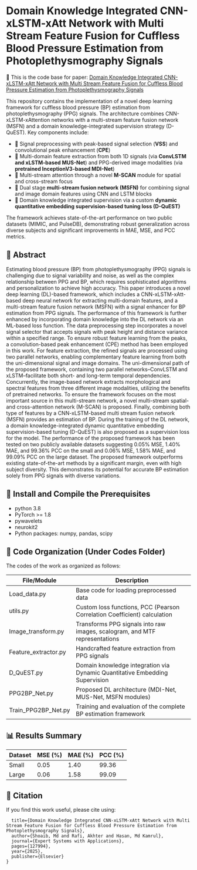 # Domain Knowledge Integrated CNN-xLSTM-xAtt Network with Multi Stream Feature Fusion for Cuffless Blood Pressure Estimation from Photoplethysmography Signals

🔬 This is the code base for paper: [Domain Knowledge Integrated CNN-xLSTM-xAtt Network with Multi Stream Feature Fusion for Cuffless Blood Pressure Estimation from Photoplethysmography Signals](https://doi.org/10.1016/j.eswa.2025.127994)

This repository contains the implementation of a novel deep learning framework for cuffless blood pressure (BP) estimation from photoplethysmography (PPG) signals. The architecture combines CNN-xLSTM-xAttention networks with a multi-stream feature fusion network (MSFN) and a domain knowledge-integrated supervision strategy (D-QuEST). Key components include:

- 🎯 Signal preprocessing with peak-based signal selection (**VSS**) and convolutional peak enhancement (**CPE**)
- 🎯 Multi-domain feature extraction from both 1D signals (via **ConvLSTM and xLSTM-based MUS-Net**) and PPG-derived image modalities (via **pretrained InceptionV3-based MDI-Net**)
- 🎯 Multi-stream attention through a novel **M-SCAN** module for spatial and cross-stream focus
- 🎯 Dual stage **multi-stream fusion network (MSFN)** for combining signal and image domain features using CNN and LSTM blocks
- 🎯 Domain knowledge integrated supervision via a custom **dynamic quantitative embedding supervision-based tuning loss (D-QuEST)**

The framework achieves state-of-the-art performance on two public datasets (MIMIC, and PulseDB), demonstrating robust generalization across diverse subjects and significant improvements in MAE, MSE, and PCC metrics.

## 🧠 Abstract

Estimating blood pressure (BP) from photoplethysmography (PPG) signals is challenging due to signal variability and noise, as well as the complex relationship between PPG and BP, which requires sophisticated algorithms and personalization to achieve high accuracy. This paper introduces a novel deep learning (DL)-based framework, which includes a CNN-xLSTM-xAtt-based deep neural network for extracting multi-domain features, and a multi-stream feature fusion network (MSFN) with a signal enhancer for BP estimation from PPG signals. The performance of this framework is further enhanced by incorporating domain knowledge into the DL network via an ML-based loss function. The data preprocessing step incorporates a novel signal selector that accepts signals with peak height and distance variance within a specified range. To ensure robust feature learning from the peaks, a convolution-based peak enhancement (CPE) method has been employed in this work. For feature extraction, the refined signals are processed using two parallel networks, enabling complementary feature learning from both the uni-dimensional signal and image domains. The uni-dimensional path of the proposed framework, containing two parallel networks–ConvLSTM and xLSTM–facilitate both short- and long-term temporal dependencies. Concurrently, the image-based network extracts morphological and spectral features from three different image modalities, utilizing the benefits of pretrained networks. To ensure the framework focuses on the most important source in this multi-stream network, a novel multi-stream spatial- and cross-attention network (M-SCAN) is proposed. Finally, combining both type of features by a CNN-xLSTM-based multi stream fusion network (MSFN) provides an estimation of BP. During the training of the DL network, a domain knowledge-integrated dynamic quantitative embedding supervision-based tuning (D-QuEST) is also proposed as a supervision loss for the model. The performance of the proposed framework has been tested on two publicly available datasets suggesting 0.05% MSE, 1.40% MAE, and 99.36% PCC on the small and 0.06% MSE, 1.58% MAE, and 99.09% PCC on the large dataset. The proposed framework outperforms existing state-of-the-art methods by a significant margin, even with high subject diversity. This demonstrates its potential for accurate BP estimation solely from PPG signals with diverse variations.

## 🔁 Install and Compile the Prerequisites

- python 3.8
- PyTorch >= 1.8
- pywavelets
- neurokit2
- Python packages: numpy, pandas, scipy

## 📁 Code Organization (Under Codes Folder)

The codes of the work as organized as follows:

| File/Module               | Description                                                                 |
|---------------------------|-----------------------------------------------------------------------------|
| Load_data.py              | Base code for loading preprocessed data                                     |
| utils.py                  | Custom loss functions, PCC (Pearson Correlation Coefficient) calculation    |
| Image_transform.py        | Transforms PPG signals into raw images, scalogram, and MTF representations  |
| Feature_extractor.py      | Handcrafted feature extraction from PPG signals                             |
| D_QuEST.py                | Domain knowledge integration via Dynamic Quantitative Embedding Supervision |
| PPG2BP_Net.py             | Proposed DL architecture (MDI-Net, MUS-Net, MSFN modules)                   |
| Train_PPG2BP_Net.py       | Training and evaluation of the complete BP estimation framework             |

## 📊 Results Summary

| Dataset | MSE (%) | MAE (%) | PCC (%) |
| ------- | ------- | ------- | ------- |
| Small   | 0.05    | 1.40    | 99.36   |
| Large   | 0.06    | 1.58    | 99.09   |

## 📌 Citation

If you find this work useful, please cite using:

```@article{shoaib2025domain,
  title={Domain Knowledge Integrated CNN-xLSTM-xAtt Network with Multi Stream Feature Fusion for Cuffless Blood Pressure Estimation from Photoplethysmography Signals},
  author={Shoaib, Md and Rafi, Akhter and Hasan, Md Kamrul},
  journal={Expert Systems with Applications},
  pages={127994},
  year={2025},
  publisher={Elsevier}
}
